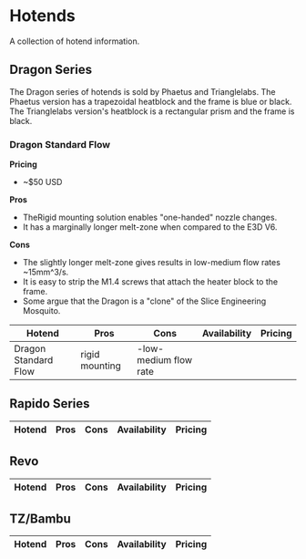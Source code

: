 # Hotends
A collection of hotend information.

## Dragon Series
The Dragon series of hotends is sold by Phaetus and Trianglelabs. The Phaetus version has a trapezoidal heatblock and the frame is blue or black. The Trianglelabs version's heatblock is a rectangular prism and the frame is black.

### Dragon Standard Flow
**Pricing**
- ~$50 USD

**Pros**
- TheRigid mounting solution enables "one-handed" nozzle changes.
- It has a marginally longer melt-zone when compared to the E3D V6.

**Cons**
- The slightly longer melt-zone gives results in low-medium flow rates ~15mm^3/s.
- It is easy to strip the M1.4 screws that attach the heater block to the frame.
- Some argue that the Dragon is a "clone" of the Slice Engineering Mosquito.

|Hotend|Pros|Cons|Availability|Pricing|
|-|-|-|-|-|
|Dragon Standard Flow|rigid mounting|-low-medium flow rate

## Rapido Series
|Hotend|Pros|Cons|Availability|Pricing|
|-|-|-|-|-|

## Revo
|Hotend|Pros|Cons|Availability|Pricing|
|-|-|-|-|-|

## TZ/Bambu
|Hotend|Pros|Cons|Availability|Pricing|
|-|-|-|-|-|
